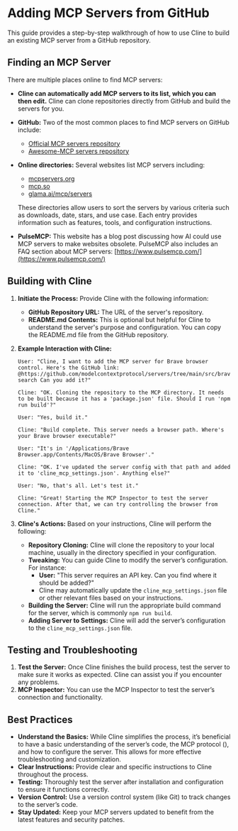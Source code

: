 # Adding MCP Servers from GitHub

This guide provides a step-by-step walkthrough of how to use Cline to build an existing MCP server from a GitHub repository.

## **Finding an MCP Server**

There are multiple places online to find MCP servers:

* **Cline can automatically add MCP servers to its list, which you can then edit.** Cline can clone repositories directly from GitHub and build the servers for you.
* **GitHub:** Two of the most common places to find MCP servers on GitHub include:
  * [Official MCP servers repository](https://github.com/modelcontextprotocol/servers)
  * [Awesome-MCP servers repository](https://github.com/punkpeye/awesome-mcp-servers)
*   **Online directories:** Several websites list MCP servers including:

    * [mcpservers.org](https://mcpservers.org/)
    * [mcp.so](https://mcp.so/)
    * [glama.ai/mcp/servers](https://glama.ai/mcp/servers)

    These directories allow users to sort the servers by various criteria such as downloads, date, stars, and use case. Each entry provides information such as features, tools, and configuration instructions.
* **PulseMCP:** This website has a blog post discussing how AI could use MCP servers to make websites obsolete. PulseMCP also includes an FAQ section about MCP servers: [https://www.pulsemcp.com/](https://www.pulsemcp.com/)

## **Building with Cline**

1. **Initiate the Process:** Provide Cline with the following information:
   * **GitHub Repository URL:** The URL of the server's repository.
   * **README.md Contents:** This is optional but helpful for Cline to understand the server's purpose and configuration. You can copy the README.md file from the GitHub repository.
2.  **Example Interaction with Cline:**

    ```
    User: "Cline, I want to add the MCP server for Brave browser control. Here's the GitHub link: @https://github.com/modelcontextprotocol/servers/tree/main/src/brave-search Can you add it?"

    Cline: "OK. Cloning the repository to the MCP directory. It needs to be built because it has a 'package.json' file. Should I run 'npm run build'?"

    User: "Yes, build it."

    Cline: "Build complete. This server needs a browser path. Where's your Brave browser executable?"

    User: "It's in '/Applications/Brave Browser.app/Contents/MacOS/Brave Browser'."

    Cline: "OK. I've updated the server config with that path and added it to 'cline_mcp_settings.json'. Anything else?"

    User: "No, that's all. Let's test it."

    Cline: "Great! Starting the MCP Inspector to test the server connection. After that, we can try controlling the browser from Cline."
    ```
3. **Cline's Actions:** Based on your instructions, Cline will perform the following:
   * **Repository Cloning:** Cline will clone the repository to your local machine, usually in the directory specified in your configuration.
   * **Tweaking:** You can guide Cline to modify the server’s configuration. For instance:
     * **User:** "This server requires an API key. Can you find where it should be added?"
     * Cline may automatically update the `cline_mcp_settings.json` file or other relevant files based on your instructions.
   * **Building the Server:** Cline will run the appropriate build command for the server, which is commonly `npm run build`.
   * **Adding Server to Settings:** Cline will add the server’s configuration to the `cline_mcp_settings.json` file.

## **Testing and Troubleshooting**

1. **Test the Server:** Once Cline finishes the build process, test the server to make sure it works as expected. Cline can assist you if you encounter any problems.
2. **MCP Inspector:** You can use the MCP Inspector to test the server’s connection and functionality.

## **Best Practices**

* **Understand the Basics:** While Cline simplifies the process, it’s beneficial to have a basic understanding of the server’s code, the MCP protocol (), and how to configure the server. This allows for more effective troubleshooting and customization.
* **Clear Instructions:** Provide clear and specific instructions to Cline throughout the process.
* **Testing:** Thoroughly test the server after installation and configuration to ensure it functions correctly.
* **Version Control:** Use a version control system (like Git) to track changes to the server’s code.
* **Stay Updated:** Keep your MCP servers updated to benefit from the latest features and security patches.
